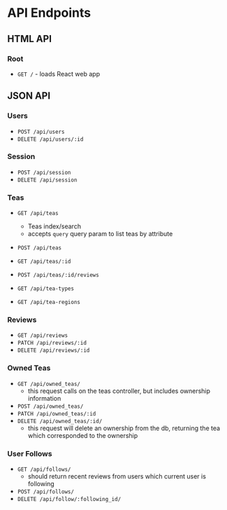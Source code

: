 # API Endpoints

## HTML API

### Root

- `GET /` - loads React web app

## JSON API

### Users

- `POST /api/users`
- `DELETE /api/users/:id`

### Session

- `POST /api/session`
- `DELETE /api/session`

### Teas

- `GET /api/teas`
  - Teas index/search
  - accepts `query` query param to list teas by attribute
- `POST /api/teas`
- `GET /api/teas/:id`

- `POST /api/teas/:id/reviews`

- `GET /api/tea-types`
- `GET /api/tea-regions`

### Reviews

- `GET /api/reviews`
- `PATCH /api/reviews/:id`
- `DELETE /api/reviews/:id`

### Owned Teas

- `GET /api/owned_teas/`
  - this request calls on the teas controller, but includes ownership information
- `POST /api/owned_teas/`
- `PATCH /api/owned_teas/:id`
- `DELETE /api/owned_teas/:id/`
  - this request will delete an ownership from the db, returning the tea which corresponded to the ownership

### User Follows

- `GET /api/follows/`
  - should return recent reviews from users which current user is following
- `POST /api/follows/`
- `DELETE /api/follow/:following_id/`
